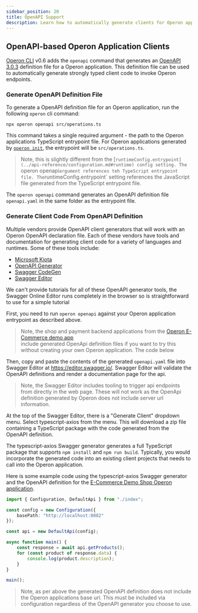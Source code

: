 ```yaml
---
sidebar_position: 20
title: OpenAPI Support
description: Learn how to automatically generate clients for Operon applications.
---
```


## OpenAPI-based Operon Application Clients

[Operon CLI](../api-reference/cli.md) v0.6 adds the `openapi` command that generates an [OpenAPI 3.0.3](https://www.openapis.org/) definition file for a Operon application.
This definition file can be used to automatically generate strongly typed client code to invoke Operon endpoints.


### Generate OpenAPI Definition File

To generate a OpenAPI definition file for an Operon application, run the following `operon` cli command:

``` shell
npx operon openapi src/operations.ts
```

This command takes a single required argument - the path to the Operon applications TypeScript entrypoint file. 
For Operon applications generated by [`operon init`](../api-reference/cli.md#npx-operon-init), the entrypoint will be `src/operations.ts`.

> Note, this is slightly different from the [`runtimeConfig.entrypoint](../api-reference/configuration.md#runtime) config setting.
> The `operon openapi` argument references teh TypeScript entrypoint file.
> The `runtimeConfig.entrypoint` setting references the JavaScript file generated from the TypeScript entrypoint file.

The `operon openapi` command generates an OpenAPI definition file `openapi.yaml` in the same folder as the entrypoint file.

### Generate Client Code From OpenAPI Definition

Multiple vendors provide OpenAPI client generators that will work with an Operon OpenAPI declaration file.
Each of these vendors have tools and documentation for generating client code for a variety of languages and runtimes.
Some of these tools include:

* [Microsoft Kiota](https://learn.microsoft.com/en-us/openapi/kiota/overview)
* [OpenAPI Generator](https://openapi-generator.tech/)
* [Swagger CodeGen](https://swagger.io/tools/swagger-codegen/)
* [Swagger Editor](https://editor.swagger.io/)

We can't provide tutorials for all of these OpenAPI generator tools, the Swagger Online Editor runs completely in the browser 
so is straightforward to use for a simple tutorial

First, you need to run `operon openapi` against your Operon application entrypoint as described above.

> Note, the shop and payment backend applications from the [Operon E-Commerce demo app](./demo-apps.md#e-commerce)  
> include generated OpenApi definition files if you want to try this without creating your own Operon application.
> The code below 

Then, copy and paste the contents of the generated `openapi.yaml` file into Swagger Editor at https://editor.swagger.io/.
Swagger Editor will validate the OpenAPI definitions and render a documentation page for the api.

> Note, the Swagger Editor includes tooling to trigger api endpoints from directly in the web page. 
> These will not work as the OpenApi definition generated by Operon does not include server url information.

At the top of the Swagger Editor, there is a "Generate Client" dropdown menu. Select typescript-axios from the menu. 
This will download a zip file containing a TypeScript package with the code generated from the OpenAPI definition.

The typescript-axios Swagger generator generates a full TypeScript package that supports `npm install` and `npm run build`.
Typically, you would incorporate the generated code into an existing client projects that needs to call into the Operon application.

Here is some example code using the typescript-axios Swagger generator and the OpenAPI definition for the 
[E-Commerce Demo Shop Operon application](https://github.com/dbos-inc/operon-demo-apps/tree/main/e-commerce/shop-backend).


```ts
import { Configuration, DefaultApi } from "./index";

const config = new Configuration({
    basePath: "http://localhost:8082"
});

const api = new DefaultApi(config);

async function main() {
    const response = await api.getProducts();
    for (const product of response.data) {
        console.log(product.description);
    }
}

main();
```

> Note, as per above the generated OpenAPI definition does not include the Operon applications base url.
> This must be included via configuration regardless of the OpenAPI generator you choose to use.


